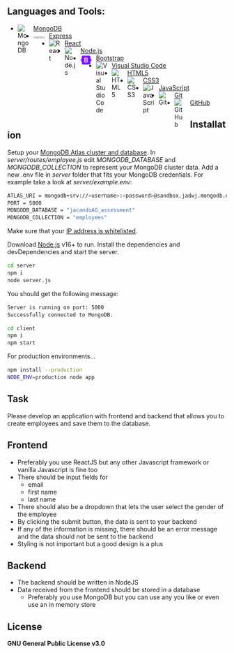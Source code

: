 ## Languages and Tools:

- [MongoDB  ](https://www.mongodb.com/)  [<img align="left" alt="MongoDB" width="26px" src="https://cdn.jsdelivr.net/gh/devicons/devicon/icons/mongodb/mongodb-original.svg" style="padding-right:10px;" />](https://www.mongodb.com/)
- [Express  ](https://expressjs.com/) [<img align="left" alt="React" width="26px" src="https://raw.githubusercontent.com/devicons/devicon/v2.15.1/icons/express/express-original-wordmark.svg" style="padding-right:10px;" />](https://expressjs.com/)
- [React  ](https://reactjs.org/) [<img align="left" alt="React" width="26px" src="https://cdn.jsdelivr.net/gh/devicons/devicon/icons/react/react-original.svg" style="padding-right:10px;" />](https://reactjs.org/)
- [Node.js  ](https://nodejs.org/en/) [<img align="left" alt="Node.js" width="26px" src="https://cdn.jsdelivr.net/gh/devicons/devicon/icons/nodejs/nodejs-original.svg" style="padding-right:10px;" />](https://nodejs.org/en/)
- [Bootstrap ](https://getbootstrap.com/)[<img align="left" alt="React" width="26px" src="https://raw.githubusercontent.com/devicons/devicon/v2.15.1/icons/bootstrap/bootstrap-original.svg" style="padding-right:10px;" />](https://getbootstrap.com/)
- [Visual Studio Code  ](https://code.visualstudio.com/) [<img align="left" alt="Visual Studio Code" width="26px" src="https://cdn.jsdelivr.net/gh/devicons/devicon/icons/vscode/vscode-original.svg" style="padding-right:10px;" />](https://code.visualstudio.com/)
- [HTML5  ]()[<img align="left" alt="HTML5" width="26px" src="https://cdn.jsdelivr.net/gh/devicons/devicon/icons/html5/html5-original.svg" style="padding-right:10px;" />]()
- [CSS3  ]()[<img align="left" alt="CSS3" width="26px" src="https://cdn.jsdelivr.net/gh/devicons/devicon/icons/css3/css3-original.svg" style="padding-right:10px;" />]()
- [JavaScript  ]()[<img align="left" alt="JavaScript" width="26px" src="https://cdn.jsdelivr.net/gh/devicons/devicon/icons/javascript/javascript-original.svg" style="padding-right:10px;" />]()
- [Git ](https://git-scm.com/downloads)[<img align="left"  alt="Git" width="26px" src="https://cdn.jsdelivr.net/gh/devicons/devicon/icons/git/git-original.svg" style="padding-right:10px;" />](https://git-scm.com/downloads)
- [GitHub  ](https://github.com/kmaodus)[<img align="left" align="left" alt="GitHub" width="26px" src="https://user-images.githubusercontent.com/3369400/139447912-e0f43f33-6d9f-45f8-be46-2df5bbc91289.png" style="padding-right:10px;" />](https://github.com/kmaodus)



## Installation

Setup your [MongoDB Atlas cluster and database](https://www.mongodb.com/docs/atlas/getting-started/). 
In *server/routes/employee.js* edit *MONGODB_DATABASE* and *MONGODB_COLLECTION* to represent your MongoDB cluster data.
Add a new .env file in *server* folder that fits your MongoDB credentials. For example take a look at *server/example.env*:

```sh
ATLAS_URI = mongodb+srv://<username>:<password>@sandbox.jadwj.mongodb.net/employees?retryWrites=true&w=majority
PORT = 5000
MONGODB_DATABASE = "jacandoAG_assessment"
MONGODB_COLLECTION = "employees"
```

Make sure that your [IP address is whitelisted](https://www.mongodb.com/docs/atlas/security/add-ip-address-to-list/).

Download [Node.js](https://nodejs.org/) v16+ to run.
Install the dependencies and devDependencies and start the server.

```sh
cd server
npm i
node server.js
```

You should get the following message: 

```sh
Server is running on port: 5000  
Successfully connected to MongoDB.
```

```sh
cd client
npm i
npm start
```

For production environments...

```sh
npm install --production
NODE_ENV=production node app
```

## Task
Please develop an application with frontend and backend that allows you to create employees and save
them to the database.

## Frontend
- Preferably you use ReactJS but any other Javascript framework or vanilla Javascript is fine too
- There should be input fields for
    - email
    - first name
    - last name
- There should also be a dropdown that lets the user select the gender of the employee
- By clicking the submit button, the data is sent to your backend
- If any of the information is missing, there should be an error message and the data should not be sent
    to the backend
- Styling is not important but a good design is a plus
## Backend
- The backend should be written in NodeJS
- Data received from the frontend should be stored in a database
    - Preferably you use MongoDB but you can use any you like or even use an in memory store


## License

**GNU General Public License v3.0**
